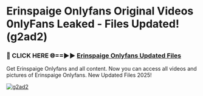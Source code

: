 # Erinspaige Onlyfans Original Videos 0nlyFans Leaked - Files Updated! (g2ad2)

<h3>🔴 CLICK HERE 🌐==►► <a href="https://tinyurl.com/ehrbuxhb" rel="nofollow">Erinspaige Onlyfans Updated Files</a></h3>

Get Erinspaige Onlyfans and all content. Now you can access all videos and pictures of Erinspaige Onlyfans. New Updated Files 2025!

[![g2ad2](https://i.imgur.com/lVYEuWS.gif)](https://tinyurl.com/ehrbuxhb)
